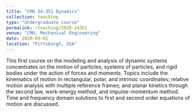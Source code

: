 ```yaml
---
title: "CMU 24-351 Dynamics"
collection: teaching
type: "Undergraduate course"
permalink: /teaching/2020-24351
venue: "CMU, Mechanical Engineering"
date: 2020-09-01
location: "Pittsburgh, USA"
---
```


This first course on the modeling and analysis of dynamic systems concentrates on the motion of particles, systems of particles, and rigid bodies under the action of forces and moments. Topics include the kinematics of motion in rectangular, polar, and intrinsic coordinates; relative motion analysis with multiple reference frames; and planar kinetics through the second law, work-energy method, and impulse-momentum method. Time and frequency domain solutions to first and second order equations of motion are discussed.